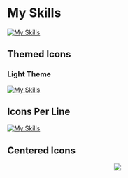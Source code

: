 # My Skills

[![My Skills](https://skillicons.dev/icons?i=html,css,js,ts,react,nextjs,vue,nodejs,postgres,aws,vercel,github,vscode,tailwind,express)](https://skillicons.dev)

## Themed Icons

### Light Theme
[![My Skills](https://skillicons.dev/icons?i=html,css,js,ts,react,nextjs,vue,nodejs,postgres,aws,vercel,github,vscode,tailwind,express&theme=light)](https://skillicons.dev)

## Icons Per Line
[![My Skills](https://skillicons.dev/icons?i=html,css,js,ts,react,nextjs,vue,nodejs,postgres,aws,vercel,github,vscode,tailwind,express&perline=4)](https://skillicons.dev)

## Centered Icons
<p align="center">
  <a href="https://skillicons.dev">
    <img src="https://skillicons.dev/icons?i=html,css,js,ts,react,nextjs,vue,nodejs,postgres,aws,vercel,github,vscode,tailwind,express" />
  </a>
</p>
